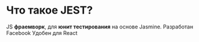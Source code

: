 Что такое JEST?
=====================

JS **фраемворк**, для **юнит тестирования** на основе Jasmine. Разработан Facebook Удобен для React
